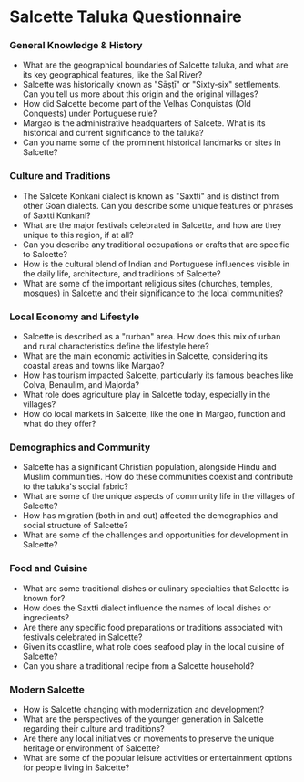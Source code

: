 # Salcette Taluka Questionnaire

### General Knowledge & History
- What are the geographical boundaries of Salcette taluka, and what are its key geographical features, like the Sal River?
- Salcette was historically known as "Sāṣṭī" or "Sixty-six" settlements. Can you tell us more about this origin and the original villages?
- How did Salcette become part of the Velhas Conquistas (Old Conquests) under Portuguese rule?
- Margao is the administrative headquarters of Salcete. What is its historical and current significance to the taluka?
- Can you name some of the prominent historical landmarks or sites in Salcette?

### Culture and Traditions
- The Salcete Konkani dialect is known as "Saxtti" and is distinct from other Goan dialects. Can you describe some unique features or phrases of Saxtti Konkani?
- What are the major festivals celebrated in Salcette, and how are they unique to this region, if at all?
- Can you describe any traditional occupations or crafts that are specific to Salcette?
- How is the cultural blend of Indian and Portuguese influences visible in the daily life, architecture, and traditions of Salcette?
- What are some of the important religious sites (churches, temples, mosques) in Salcette and their significance to the local communities?

### Local Economy and Lifestyle
- Salcette is described as a "rurban" area. How does this mix of urban and rural characteristics define the lifestyle here?
- What are the main economic activities in Salcette, considering its coastal areas and towns like Margao?
- How has tourism impacted Salcette, particularly its famous beaches like Colva, Benaulim, and Majorda?
- What role does agriculture play in Salcette today, especially in the villages?
- How do local markets in Salcette, like the one in Margao, function and what do they offer?

### Demographics and Community
- Salcette has a significant Christian population, alongside Hindu and Muslim communities. How do these communities coexist and contribute to the taluka's social fabric?
- What are some of the unique aspects of community life in the villages of Salcette?
- How has migration (both in and out) affected the demographics and social structure of Salcette?
- What are some of the challenges and opportunities for development in Salcette?

### Food and Cuisine
- What are some traditional dishes or culinary specialties that Salcette is known for?
- How does the Saxtti dialect influence the names of local dishes or ingredients?
- Are there any specific food preparations or traditions associated with festivals celebrated in Salcette?
- Given its coastline, what role does seafood play in the local cuisine of Salcette?
- Can you share a traditional recipe from a Salcette household?

### Modern Salcette
- How is Salcette changing with modernization and development?
- What are the perspectives of the younger generation in Salcette regarding their culture and traditions?
- Are there any local initiatives or movements to preserve the unique heritage or environment of Salcette?
- What are some of the popular leisure activities or entertainment options for people living in Salcette?
